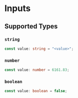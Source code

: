 # Inputs


## Supported Types

### `string`

```typescript
const value: string = "<value>";
```

### `number`

```typescript
const value: number = 6161.83;
```

### `boolean`

```typescript
const value: boolean = false;
```

